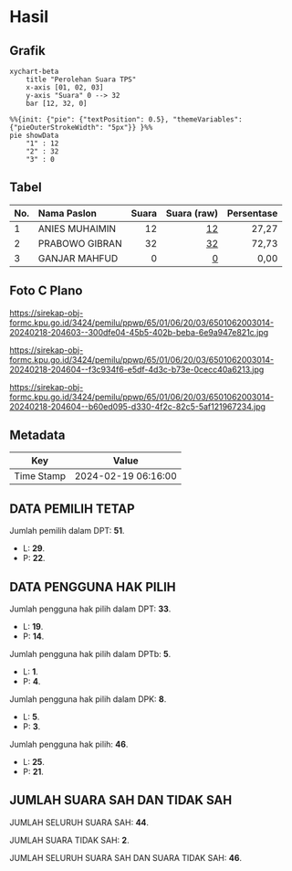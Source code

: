 # Hasil

## Grafik

```mermaid
xychart-beta
    title "Perolehan Suara TPS"
    x-axis [01, 02, 03]
    y-axis "Suara" 0 --> 32
    bar [12, 32, 0]
```

```mermaid
%%{init: {"pie": {"textPosition": 0.5}, "themeVariables": {"pieOuterStrokeWidth": "5px"}} }%%
pie showData
    "1" : 12
    "2" : 32
    "3" : 0
```

## Tabel

| No. | Nama Paslon    | Suara | Suara (raw) | Persentase |
|:--- |:-------------- | -----:| -----------:| ----------:|
| 1   | ANIES MUHAIMIN | 12    | [12][p-1]   | 27,27      |
| 2   | PRABOWO GIBRAN | 32    | [32][p-2]   | 72,73      |
| 3   | GANJAR MAHFUD  | 0     | [0][p-3]    | 0,00       |


[p-1]: https://github.com/gigit-pemilu/pemilu-2024-65-kalimantan-utara/blob/main/pilpres/hitung-suara/sub/65-kalimantan-utara/sub/01-bulungan/sub/06-tanjung-palas-tengah/sub/2003-tanjung-buka/sub/014-tps/sub/paslon-1.txt
[p-2]: https://github.com/gigit-pemilu/pemilu-2024-65-kalimantan-utara/blob/main/pilpres/hitung-suara/sub/65-kalimantan-utara/sub/01-bulungan/sub/06-tanjung-palas-tengah/sub/2003-tanjung-buka/sub/014-tps/sub/paslon-2.txt
[p-3]: https://github.com/gigit-pemilu/pemilu-2024-65-kalimantan-utara/blob/main/pilpres/hitung-suara/sub/65-kalimantan-utara/sub/01-bulungan/sub/06-tanjung-palas-tengah/sub/2003-tanjung-buka/sub/014-tps/sub/paslon-3.txt

## Foto C Plano

https://sirekap-obj-formc.kpu.go.id/3424/pemilu/ppwp/65/01/06/20/03/6501062003014-20240218-204603--300dfe04-45b5-402b-beba-6e9a947e821c.jpg

https://sirekap-obj-formc.kpu.go.id/3424/pemilu/ppwp/65/01/06/20/03/6501062003014-20240218-204604--f3c934f6-e5df-4d3c-b73e-0cecc40a6213.jpg

https://sirekap-obj-formc.kpu.go.id/3424/pemilu/ppwp/65/01/06/20/03/6501062003014-20240218-204604--b60ed095-d330-4f2c-82c5-5af121967234.jpg


## Metadata

| Key        | Value               |
| ---------- | ------------------- |
| Time Stamp | 2024-02-19 06:16:00 |


## DATA PEMILIH TETAP

Jumlah pemilih dalam DPT: **51**.
 * L: **29**.
 * P: **22**.

## DATA PENGGUNA HAK PILIH

Jumlah pengguna hak pilih dalam DPT: **33**.
 * L: **19**.
 * P: **14**.

Jumlah pengguna hak pilih dalam DPTb: **5**.
 * L: **1**.
 * P: **4**.

Jumlah pengguna hak pilih dalam DPK: **8**.
 * L: **5**.
 * P: **3**.

Jumlah pengguna hak pilih: **46**.
 * L: **25**.
 * P: **21**.

## JUMLAH SUARA SAH DAN TIDAK SAH

JUMLAH SELURUH SUARA SAH: **44**.

JUMLAH SUARA TIDAK SAH: **2**.

JUMLAH SELURUH SUARA SAH DAN SUARA TIDAK SAH: **46**.


